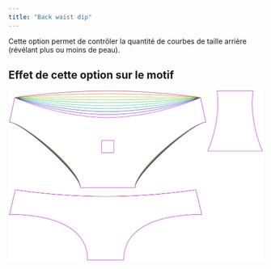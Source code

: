 ```yaml
---
title: "Back waist dip"
---
```


Cette option permet de contrôler la quantité de courbes de taille arrière (révélant plus ou moins de peau).

## Effet de cette option sur le motif

![Cette image montre l'effet de cette option en superposant plusieurs variantes qui ont une valeur différente pour cette option](ursula_backdip_sample.svg "Effet de cette option sur le modèle")
